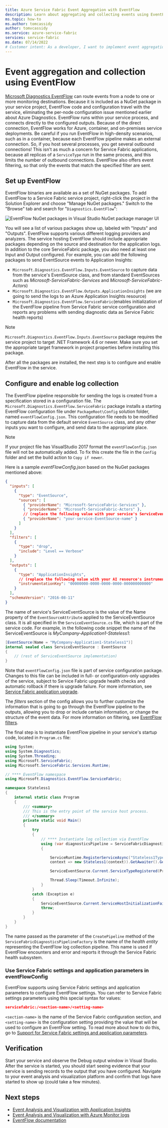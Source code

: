 ```yaml
---
title: Azure Service Fabric Event Aggregation with EventFlow 
description: Learn about aggregating and collecting events using EventFlow for monitoring and diagnostics of Azure Service Fabric clusters.
ms.topic: how-to
ms.author: tomcassidy
author: tomvcassidy
ms.service: azure-service-fabric
services: service-fabric
ms.date: 07/14/2022
# Customer intent: As a developer, I want to implement event aggregation and diagnostics logging in my Azure Service Fabric application using EventFlow, so that I can monitor, filter, and analyze the service's performance and health effectively.
---
```


# Event aggregation and collection using EventFlow

[Microsoft Diagnostics EventFlow](https://github.com/Azure/diagnostics-eventflow) can route events from a node to one or more monitoring destinations. Because it is included as a NuGet package in your service project, EventFlow code and configuration travel with the service, eliminating the per-node configuration issue mentioned earlier about Azure Diagnostics. EventFlow runs within your service process, and connects directly to the configured outputs. Because of the direct connection, EventFlow works for Azure, container, and on-premises service deployments. Be careful if you run EventFlow in high-density scenarios, such as in a container, because each EventFlow pipeline makes an external connection. So, if you host several processes, you get several outbound connections! This isn't as much a concern for Service Fabric applications, because all replicas of a `ServiceType` run in the same process, and this limits the number of outbound connections. EventFlow also offers event filtering, so that only the events that match the specified filter are sent.

## Set up EventFlow

EventFlow binaries are available as a set of NuGet packages. To add EventFlow to a Service Fabric service project, right-click the project in the Solution Explorer and choose "Manage NuGet packages." Switch to the "Browse" tab and search for "`Diagnostics.EventFlow`":

![EventFlow NuGet packages in Visual Studio NuGet package manager UI](./media/service-fabric-diagnostics-event-aggregation-eventflow/eventflow-nuget.png)

You will see a list of various packages show up, labeled with "Inputs" and "Outputs". EventFlow supports various different logging providers and analyzers. The service hosting EventFlow should include appropriate packages depending on the source and destination for the application logs. In addition to the core ServiceFabric package, you also need at least one Input and Output configured. For example, you can add the following packages to send EventSource events to Application Insights:

* `Microsoft.Diagnostics.EventFlow.Inputs.EventSource` to capture data from the service's EventSource class, and from standard EventSources such as *Microsoft-ServiceFabric-Services* and *Microsoft-ServiceFabric-Actors*)
* `Microsoft.Diagnostics.EventFlow.Outputs.ApplicationInsights` (we are going to send the logs to an Azure Application Insights resource)
* `Microsoft.Diagnostics.EventFlow.ServiceFabric`(enables initialization of the EventFlow pipeline from Service Fabric service configuration and reports any problems with sending diagnostic data as Service Fabric health reports)

>[!NOTE]
>`Microsoft.Diagnostics.EventFlow.Inputs.EventSource` package requires the service project to target .NET Framework 4.6 or newer. Make sure you set the appropriate target framework in project properties before installing this package.

After all the packages are installed, the next step is to configure and enable EventFlow in the service.

## Configure and enable log collection
The EventFlow pipeline responsible for sending the logs is created from a specification stored in a configuration file. The `Microsoft.Diagnostics.EventFlow.ServiceFabric` package installs a starting EventFlow configuration file under `PackageRoot\Config` solution folder, named `eventFlowConfig.json`. This configuration file needs to be modified to capture data from the default service `EventSource` class, and any other inputs you want to configure, and send data to the appropriate place.

>[!NOTE]
>If your project file has VisualStudio 2017 format the `eventFlowConfig.json` file will not be automatically added. To fix this create the file in the `Config` folder and set the build action to `Copy if newer`. 

Here is a sample *eventFlowConfig.json* based on the NuGet packages mentioned above:
```json
{
  "inputs": [
    {
      "type": "EventSource",
      "sources": [
        { "providerName": "Microsoft-ServiceFabric-Services" },
        { "providerName": "Microsoft-ServiceFabric-Actors" },
        // (replace the following value with your service's ServiceEventSource name)
        { "providerName": "your-service-EventSource-name" }
      ]
    }
  ],
  "filters": [
    {
      "type": "drop",
      "include": "Level == Verbose"
    }
  ],
  "outputs": [
    {
      "type": "ApplicationInsights",
      // (replace the following value with your AI resource's instrumentation key)
      "instrumentationKey": "00000000-0000-0000-0000-000000000000"
    }
  ],
  "schemaVersion": "2016-08-11"
}
```

The name of service's ServiceEventSource is the value of the Name property of the `EventSourceAttribute` applied to the ServiceEventSource class. It is all specified in the `ServiceEventSource.cs` file, which is part of the service code. For example, in the following code snippet the name of the ServiceEventSource is *MyCompany-Application1-Stateless1*:

```csharp
[EventSource(Name = "MyCompany-Application1-Stateless1")]
internal sealed class ServiceEventSource : EventSource
{
    // (rest of ServiceEventSource implementation)
}
```

Note that `eventFlowConfig.json` file is part of service configuration package. Changes to this file can be included in full- or configuration-only upgrades of the service, subject to Service Fabric upgrade health checks and automatic rollback if there is upgrade failure. For more information, see [Service Fabric application upgrade](service-fabric-application-upgrade.md).

The *filters* section of the config allows you to further customize the information that is going to go through the EventFlow pipeline to the outputs, allowing you to drop or include certain information, or change the structure of the event data. For more information on filtering, see [EventFlow filters](https://github.com/Azure/diagnostics-eventflow#filters).

The final step is to instantiate EventFlow pipeline in your service's startup code, located in `Program.cs` file:

```csharp
using System;
using System.Diagnostics;
using System.Threading;
using Microsoft.ServiceFabric;
using Microsoft.ServiceFabric.Services.Runtime;

// **** EventFlow namespace
using Microsoft.Diagnostics.EventFlow.ServiceFabric;

namespace Stateless1
{
    internal static class Program
    {
        /// <summary>
        /// This is the entry point of the service host process.
        /// </summary>
        private static void Main()
        {
            try
            {
                // **** Instantiate log collection via EventFlow
                using (var diagnosticsPipeline = ServiceFabricDiagnosticPipelineFactory.CreatePipeline("MyApplication-MyService-DiagnosticsPipeline"))
                {

                    ServiceRuntime.RegisterServiceAsync("Stateless1Type",
                    context => new Stateless1(context)).GetAwaiter().GetResult();

                    ServiceEventSource.Current.ServiceTypeRegistered(Process.GetCurrentProcess().Id, typeof(Stateless1).Name);

                    Thread.Sleep(Timeout.Infinite);
                }
            }
            catch (Exception e)
            {
                ServiceEventSource.Current.ServiceHostInitializationFailed(e.ToString());
                throw;
            }
        }
    }
}
```

The name passed as the parameter of the `CreatePipeline` method of the `ServiceFabricDiagnosticsPipelineFactory` is the name of the *health entity* representing the EventFlow log collection pipeline. This name is used if EventFlow encounters and error and reports it through the Service Fabric health subsystem.

### Use Service Fabric settings and application parameters in eventFlowConfig

EventFlow supports using Service Fabric settings and application parameters to configure EventFlow settings. You can refer to Service Fabric settings parameters using this special syntax for values:

```json
servicefabric:/<section-name>/<setting-name>
```

`<section-name>` is the name of the Service Fabric configuration section, and `<setting-name>` is the configuration setting providing the value that will be used to configure an EventFlow setting. To read more about how to do this, go to [Support for Service Fabric settings and application parameters](https://github.com/Azure/diagnostics-eventflow#support-for-service-fabric-settings-and-application-parameters).

## Verification

Start your service and observe the Debug output window in Visual Studio. After the service is started, you should start seeing evidence that your service is sending records to the output that you have configured. Navigate to your event analysis and visualization platform and confirm that logs have started to show up (could take a few minutes).

## Next steps

* [Event Analysis and Visualization with Application Insights](service-fabric-diagnostics-event-analysis-appinsights.md)
* [Event Analysis and Visualization with Azure Monitor logs](service-fabric-diagnostics-event-analysis-oms.md)
* [EventFlow documentation](https://github.com/Azure/diagnostics-eventflow)
